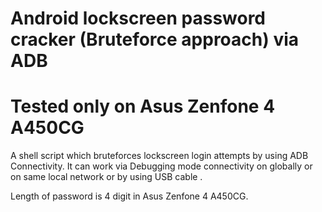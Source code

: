 # Android lockscreen password cracker (Bruteforce approach) via ADB 
# Tested only on Asus Zenfone 4 A450CG

A shell script which bruteforces lockscreen login attempts by using ADB Connectivity. 
It can work via Debugging mode connectivity on globally or on same local network or by using  USB cable .

Length of password is 4 digit in Asus Zenfone 4 A450CG.

 
